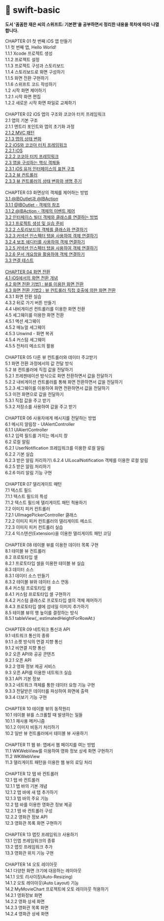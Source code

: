 # 🚀 swift-basic
__도서 '꼼꼼한 재은 씨의 스위프트: 기본편'을 공부하면서 정리한 내용을 목차에 따라 나열합니다.__


CHAPTER 01 첫 번째 iOS 앱 만들기\
1.1 첫 번째 앱, Hello World!\
1.1.1 Xcode 프로젝트 생성\
1.1.2 프로젝트 설정\
1.1.3 프로젝트 구성과 스토리보드 \
1.1.4 스토리보드로 화면 구성하기 \
1.1.5 화면 전환 구현하기 \
1.1.6 스위프트 코드 작성하기 \
1.2 시작 화면 제어하기 \
1.2.1 시작 화면 편집 \
1.2.2 새로운 시작 화면 파일로 교체하기 \
\
CHAPTER 02 iOS 앱의 구조와 코코아 터치 프레임워크 \
2.1 앱의 기본 구조 \
2.1.1 엔트리 포인트와 앱의 초기화 과정 \
[2.1.2 MVC 패턴](https://velog.io/@sogih/2019-05-05-1705-작성됨-d0jvaoy08g) \
[2.1.3 앱의 상태 변화](https://velog.io/@sogih/2019-05-05-1705-작성됨-5zjvap6byy) \
[2.2 iOS와 코코아 터치 프레임워크 \
2.2.1 iOS \
2.2.2 코코아 터치 프레임워크](https://velog.io/@sogih/iOS와-코코아-터치-프레임워크-lsjvc0iqlj) \
[2.3 앱을 구성하는 핵심 객체들 \
2.3.1 iOS 유저 인터페이스의 표현 구조 \
2.3.2 뷰 컨트롤러 \
2.3.3 뷰 컨트롤러의 상태 변화와 생명 주기](https://velog.io/@sogih/2019-05-07-1105-작성됨-bajvd675wm) \
\
CHAPTER 03 화면상의 객체를 제어하는 방법 \
[3.1 @IBOutlet과 @IBAction \
3.1.1 @IBOutlet - 객체의 참조 \
3.1.2 @IBAction - 객체의 이벤트 제어](https://velog.io/@sogih/IBOutlet과-IBAction-1djvdhxlhc) \
[3.2 인터페이스 빌더 객체와 클래스를 연결하는 방법 \
3.2.1 프로젝트 생성 및 실습 준비 \
3.2.2 스토리보드의 객체를 클래스와 연결하기 \
3.2.3 커넥션 인스펙터 탭을 사용하여 객체 연결하기 \
3.2.4 보조 에디터를 사용하여 객체 연결하기 \
3.2.5 커넥션 인스펙터 탭을 사용하여 객체 연결하기 \
3.2.6 문서 개요창을 활용하여 객체 연결하기 \
3.3 연결 테스트](IBTest) \
\
[CHAPTER 04 화면 전환 \
4.1 iOS에서의 화면 전환 개념 \
4.2 화면 전환 기법1 : 뷰를 이용한 화면 전환 \
4.3 화면 전환 기법2 : 뷰 컨트롤러 직접 호출에 의한 화면 전환](https://velog.io/@sogih/화면-전환) \
4.3.1 화면 전환 실습 \
4.3.2 뒤로 가기 버튼 만들기 \
4.4 내비게이션 컨트롤러를 이용한 화면 전환 \
4.5 세그웨이를 이용한 화면 전환 \
4.5.1 액션 세그웨이 \
4.5.2 매뉴얼 세그웨이 \
4.5.3 Unwind - 화면 복귀 \
4.5.4 커스텀 세그웨이 \
4.5.5 전처리 메소드의 활용 \
\
CHAPTER 05 다른 뷰 컨트롤러와 데이터 주고받기 \
5.1 화면 전환 과정에서의 값 전달 방식 \
5.2 뷰 컨트롤러에 직접 값을 전달하기 \
5.2.1 프레젠테이션 방식으로 화면 전환하면서 값을 전달하기 \
5.2.2 내비게이션 컨트롤러를 통해 화면 전환하면서 값을 전달하기 \
5.2.3 세그웨이를 이용하여 화면 전환하면서 값을 전달하기 \
5.3 이전 화면으로 값을 전달하기 \
5.3.1 직접 값을 주고 받기 \
5.3.2 저장소를 사용하여 값을 주고 받기 \
\
CHAPTER 06 사용자에게 메시지를 전달하는 방법 \
6.1 메시지 알림창 - UIAlertController \
6.1.1 UIAlertController \
6.1.2 입력 필드를 가지는 메시지 창 \
6.2 로컬 알림 \
6.2.1 UserNotification 프레임워크를 이용한 로컬 알림 \
6.2.2 기본 실습 \
6.2.3 받은 알림 처리하기\ 
6.2.4 UILocalNotification 객체를 이용한 로컬 알림 \
6.2.5 받은 알림 처리하기 \
6.2.6 미리 알림 기능 구현 \
\
CHAPTER 07 델리게이트 패턴 \
7.1 텍스트 필드 \
7.1.1 텍스트 필드의 특성 \
7.1.2 텍스트 필드에 델리게이트 패턴 적용하기 \
7.2 이미지 피커 컨트롤러 \
7.2.1 UIImagePickerController 클래스 \
7.2.2 이미지 피커 컨트롤러의 델리게이트 메소드 \
7.2.3 이미지 피커 컨트롤러 실습 \
7.2.4 익스텐션(Extension)을 이용한 델리게이트 패턴 코딩 \
\
CHAPTER 08 테이블 뷰를 이용한 데이터 목록 구현 \
8.1 테이블 뷰 컨트롤러 \
8.2 프로토타입 셀 \
8.2.1 프로토타입 셀을 이용한 테이블 뷰 실습 \
8.3 데이터 소스 \
8.3.1 데이터 소스 만들기 \
8.3.2 테이블 뷰와 데이터 소스 연동 \
8.4 커스텀 프로토타입 셀 \
8.4.1 커스텀 프로토타입 셀 구현하기 \
8.4.2 커스텀 클래스로 프로토타입 셀의 객체 제어하기 \
8.4.3 프로토타입 셀에 섬네일 이미지 추가하기 \
8.5 테이블 뷰의 행 높이를 결정하는 방식 \
8.5.1 tableView(_:estimatedHeightForRowAt:) \
\
CHAPTER 09 네트워크 통신과 API \
9.1 네트워크 통신의 종류 \
9.1.1 소켓 방식의 연결 지향 통신 \
9.1.2 비연결 지향 통신 \
9.2 오픈 API와 공공 콘텐츠 \
9.2.1 오픈 API \
9.2.2 영화 정보 제공 서비스 \
9.3 오픈 API를 이용한 네트워크 실습 \
9.3.1 API 기본 정보 \
9.3.2 네트워크 객체를 통한 데이터 요청 기능 구현 \
9.3.3 전달받은 데이터를 파싱하여 화면에 출력 \
9.3.4 더보기 기능 구현 \
\
CHAPTER 10 테이블 뷰의 동작원리 \
10.1 테이블 뷰를 스크롤할 때 발생하는 일들 \
10.1.1 재사용 메커니즘 \
10.1.2 이미지 비동기 처리하기 \
10.2 일반 뷰 컨트롤러에서 테이블 뷰 사용하기 \
\
CHAPTER 11 웹 뷰: 앱에서 웹 페이지를 여는 방법 \
11.1 WKWebView를 이용하여 영화 정보 상세 화면 구현하기 \
11.2 WKWebView \
11.3 델리게이트 패턴을 이용한 웹 뷰의 로딩 처리 \
\
CHAPTER 12 탭 바 컨트롤러 \
12.1 탭 바 컨트롤러 \
12.1.1 탭 바의 기본 개념 \
12.1.2 탭 바에 새 탭 추가하기 \
12.1.3 탭 바의 주요 기능 \
12.2 탭 바를 이용한 영화관 정보 제공 \
12.2.1 탭 바 컨트롤러 구성 \
12.2.2 영화관 정보 API \
12.3 영화관 목록 화면 구현하기 \
\
CHAPTER 13 맵킷 프레임워크 사용하기 \
13.1 인앱 프레임워크의 종류 \
13.2 맵킷 프레임워크 추가 \
13.3 영화관 위치 기능 구현 \
\
CHAPTER 14 오토 레이아웃 \
14.1 다양한 화면 크기에 대응하는 레이아웃 \
14.1.1 오토 리사이징(Auto-Resizing) \
14.1.2 오토 레이아웃(Auto Layout) 기능 \
14.2 MyMovieChart 프로젝트에 오토 레이아웃 적용하기 \
14.2.1 영화정보 화면 \
14.2.2 영화 상세 화면 \
14.2.3 영화관 목록 화면 \
14.2.4 영화관 상세 화면
